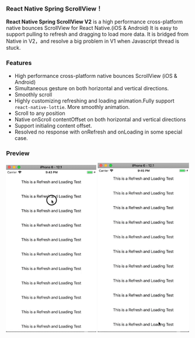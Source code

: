 ### **React Native Spring ScrollView**！

**React Native Spring ScrollView V2** is a high performance cross-platform  native bounces ScrollView for React Native.(iOS & Android) It is easy to support pulling to refresh and dragging to load more data.
It is bridged from Native in V2，and resolve a big problem in V1 when Javascript thread is stuck.

### Features

* High performance cross-platform  native bounces ScrollView (iOS & Android)
* Simultaneous gesture on both horizontal and vertical directions.
* Smoothly scroll
* Highly customizing refreshing and loading animation.Fully support `react-native-lottie`. More smoothly animation.
* Scroll to any position
* Native onScroll contentOffset on both horizontal and vertical directions
* Support initialing content offset.
* Resolved no response with onRefresh and onLoading in some special case.


### Preview
![Refreshing](../res/LottieRefreshing.gif)
![Loading](../res/LottieLoading.gif)


